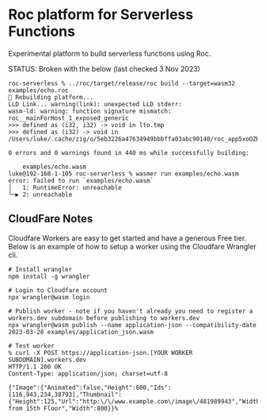 # Roc platform for Serverless Functions

Experimental platform to build serverless functions using Roc.

STATUS: Broken with the below (last checked 3 Nov 2023)
```
roc-serverless % ../roc/target/release/roc build --target=wasm32 examples/echo.roc
🔨 Rebuilding platform...
LLD Link... warning(link): unexpected LLD stderr:
wasm-ld: warning: function signature mismatch: roc__mainForHost_1_exposed_generic
>>> defined as (i32, i32) -> void in lto.tmp
>>> defined as (i32) -> void in /Users/luke/.cache/zig/o/5eb3226a47634949bbbffa03abc90140/roc_app5xoOZH.o

0 errors and 0 warnings found in 440 ms while successfully building:

    examples/echo.wasm
luke@192-168-1-105 roc-serverless % wasmer run examples/echo.wasm                            
error: failed to run `examples/echo.wasm`
│   1: RuntimeError: unreachable
╰─▶ 2: unreachable

```

## CloudFare Notes

Cloudfare Workers are easy to get started and have a generous Free tier. Below is an example of how to setup a worker using the Cloudfare Wrangler cli.

```
# Install wrangler
npm install -g wrangler

# Login to Cloudfare account
npx wrangler@wasm login

# Publish worker - note if you haven't already you need to register a workers.dev subdomain before publishing to workers.dev
npx wrangler@wasm publish --name application-json --compatibility-date 2023-03-28 examples/application_json.wasm

# Test worker
% curl -X POST https://application-json.[YOUR WORKER SUBDOMAIN].workers.dev
HTTP/1.1 200 OK
Content-Type: application/json; charset=utf-8

{"Image":{"Animated":false,"Height":600,"Ids":[116,943,234,38793],"Thumbnail":{"Height":125,"Url":"http:\/\/www.example.com\/image\/481989943","Width":100},"Title":"View from 15th Floor","Width":800}}%  
```
